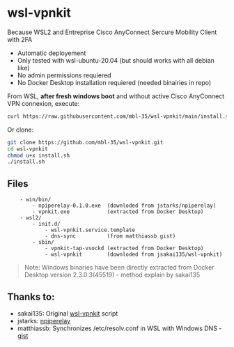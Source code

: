 # wsl-vpnkit

Because WSL2 and Entreprise Cisco AnyConnect Sercure Mobility Client with 2FA

- Automatic deployement
- Only tested with wsl-ubuntu-20.04 (but should works with all debian like)
- No admin permissions requiered
- No Docker Desktop installation requiered (needed binairies in repo)

From WSL, **after fresh windows boot** and without active Cisco AnyConnect VPN connexion, execute:
```bash
curl https://raw.githubusercontent.com/mbl-35/wsl-vpnkit/main/install.sh | bash
```

Or clone:

```bash
git clone https://github.com/mbl-35/wsl-vpnkit.git
cd wsl-vpnkit
chmod u+x install.sh
./install.sh
```

## Files

```
    - win/bin/
        - npiperelay-0.1.0.exe  (downloded from jstarks/npiperelay)
        - vpnkit.exe            (extracted from Docker Desktop)
    - wsl2/
        - init.d/
            - wsl-vpnkit.service.template
            - dns-sync          (from matthiassb gist)
        - sbin/
            - vpnkit-tap-vsockd (extracted from Docker Desktop)
            - wsl-vpnkit        (downloded from jsakai135/wsl-vpnkit)
```

> Note: Windows binaries have been directly extracted from Docker Desktop version 2.3.0.3(45519) - method explain by sakai135

## Thanks to:

- sakai135: Original [wsl-vpnkit](https://github.com/sakai135/wsl-vpnkit) script
- jstarks: [npiperelay](https://github.com/jstarks/npiperelay)
- matthiassb: Synchronizes /etc/resolv.conf in WSL with Windows DNS - [gist](https://gist.github.com/matthiassb/9c8162d2564777a70e3ae3cbee7d2e95)

